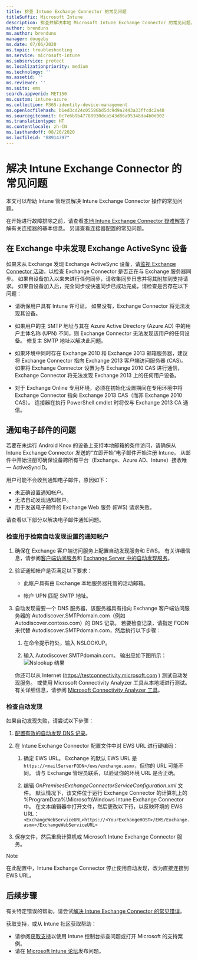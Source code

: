 ```yaml
---
title: 排查 Intune Exchange Connector 的常见问题
titleSuffix: Microsoft Intune
description: 排查并解决本地 Microsoft Intune Exchange Connector 的常见问题。
author: brenduns
ms.author: brenduns
manager: dougeby
ms.date: 07/06/2020
ms.topic: troubleshooting
ms.service: microsoft-intune
ms.subservice: protect
ms.localizationpriority: medium
ms.technology: ''
ms.assetid: ''
ms.reviewer: ''
ms.suite: ems
search.appverid: MET150
ms.custom: intune-azure
ms.collection: M365-identity-device-management
ms.openlocfilehash: b1ed3cd24c05586bd5dc9d9a2443a33ffcdc2a48
ms.sourcegitcommit: 0c7e6b9b47788930dca543d86a95348da4b0d902
ms.translationtype: HT
ms.contentlocale: zh-CN
ms.lasthandoff: 08/26/2020
ms.locfileid: "88914797"
---
```

# <a name="resolve-common-problems-with-the-intune-exchange-connector"></a>解决 Intune Exchange Connector 的常见问题
 
本文可以帮助 Intune 管理员解决 Intune Exchange Connector 操作的常见问题。

在开始进行故障排除之前，请查看[本地 Intune Exchange Connector 疑难解答](troubleshoot-exchange-connector.md)了解有关连接器的基本信息。 另请查看连接器配置的常见问题。

## <a name="an-exchange-activesync-device-isnt-discovered-from-exchange"></a>在 Exchange 中未发现 Exchange ActiveSync 设备

如果未从 Exchange 发现 Exchange ActiveSync 设备，请[监视 Exchange Connector 活动](exchange-connector-install.md#on-premises-intune-exchange-connector-high-availability-support)，以检查 Exchange Connector 是否正在与 Exchange 服务器同步。 如果自设备加入以来未进行任何同步，请收集同步日志并将其附加到支持请求。 如果自设备加入后，完全同步或快速同步已成功完成，请检查是否存在以下问题：

- 请确保用户具有 Intune 许可证。 如果没有，Exchange Connector 将无法发现其设备。

- 如果用户的主 SMTP 地址与其在 Azure Active Directory (Azure AD) 中的用户主体名称 (UPN) 不同，则 Exchange Connector 无法发现该用户的任何设备。 修复主 SMTP 地址以解决此问题。

- 如果环境中同时存在 Exchange 2010 和 Exchange 2013 邮箱服务器，建议将 Exchange Connector 指向 Exchange 2013 客户端访问服务器 (CAS)。 如果将 Exchange Connector 设置为与 Exchange 2010 CAS 进行通信，Exchange Connector 将无法发现 Exchange 2013 上的任何用户设备。

- 对于 Exchange Online 专用环境，必须在初始化设置期间在专用环境中将 Exchange Connector 指向 Exchange 2013 CAS（而非 Exchange 2010 CAS）。 连接器在执行 PowerShell cmdlet 时将仅与 Exchange 2013 CA 通信。

## <a name="problems-with-the-notification-email-message"></a>通知电子邮件的问题

若要在未运行 Android Knox 的设备上支持本地邮箱的条件访问，请确保从 Intune Exchange Connector 发送的“立即开始”电子邮件开始注册 Intune。 从邮件中开始注册可确保设备跨所有平台（Exchange、Azure AD、Intune）接收唯一 ActiveSyncID。

用户可能不会收到通知电子邮件，原因如下：

- 未正确设置通知帐户。
- 无法自动发现通知帐户。
- 用于发送电子邮件的 Exchange Web 服务 (EWS) 请求失败。

请查看以下部分以解决电子邮件通知问题。

### <a name="check-the-notification-account-that-retrieves-autodiscover-settings"></a>检查用于检索自动发现设置的通知帐户

1. 确保在 Exchange 客户端访问服务上配置自动发现服务和 EWS。 有关详细信息，请参阅[客户端访问服务](/Exchange/architecture/client-access/client-access)和 [Exchange Server 中的自动发现服务](/Exchange/architecture/client-access/autodiscover?view=exchserver-2019)。

2. 验证通知帐户是否满足以下要求：

   - 此帐户具有由 Exchange 本地服务器托管的活动邮箱。

   - 帐户 UPN 匹配 SMTP 地址。

3. 自动发现需要一个 DNS 服务器，该服务器具有指向 Exchange 客户端访问服务器的 Autodiscover.SMTPdomain.com（例如 Autodiscover.contoso.com）的 DNS 记录。 若要检查记录，请指定 FQDN 来代替 Autodiscover.SMTPdomain.com，然后执行以下步骤：

   1. 在命令提示符处，输入 NSLOOKUP。

   2. 输入 Autodiscover.SMTPdomain.com。 输出应如下图所示：![Nslookup 结果](./media/troubleshoot-exchange-connector-common-problems/nslookup-results.png
      )

   你还可以从 Internet (https://testconnectivity.microsoft.com ) 测试自动发现服务。 或使用 Microsoft Connectivity Analyzer 工具从本地域进行测试。 有关详细信息，请参阅 [Microsoft Connectivity Analyzer 工具](/previous-versions/office/exchange-remote-connectivity/jj851141(v=exchg.80))。


### <a name="check-autodiscover"></a>检查自动发现

如果自动发现失败，请尝试以下步骤：

1. [配置有效的自动发现 DNS 记录](/previous-versions/exchange-server/exchange-150/mt473798(v=exchg.150))。

2. 在 Intune Exchange Connector 配置文件中对 EWS URL 进行硬编码：

   1. 确定 EWS URL。 Exchange 的默认 EWS URL 是 `https://<mailServerFQDN>/ews/exchange.asmx`，但你的 URL 可能不同。 请与 Exchange 管理员联系，以验证你的环境 URL 是否正确。

   2. 编辑 *OnPremisesExchangeConnectorServiceConfiguration.xml* 文件。 默认情况下，该文件位于运行 Exchange Connector 的计算机上的 %ProgramData%\Microsoft\Windows Intune Exchange Connector 中。 在文本编辑器中打开文件，然后更改以下行，以反映环境的 EWS URL： `<ExchangeWebServiceURL>https://<YourExchangeHOST>/EWS/Exchange.asmx</ExchangeWebServiceURL>`

3. 保存文件，然后重启计算机或 Microsoft Intune Exchange Connector 服务。

>[!NOTE]
> 在此配置中，Intune Exchange Connector 停止使用自动发现，改为直接连接到 EWS URL。

## <a name="next-steps"></a>后续步骤

有关特定错误的帮助，请尝试[解决 Intune Exchange Connector 的常见错误](troubleshoot-exchange-connector-common-errors.md)。

获取支持，或从 Intune 社区获取帮助：

- 请参阅[获取支持](../fundamentals/get-support.md)以使用 Intune 控制台排查问题或打开 Microsoft 的支持案例。
- 请在 [Microsoft Intune 论坛](https://social.technet.microsoft.com/Forums/home?forum=microsoftintuneprod)发布问题。